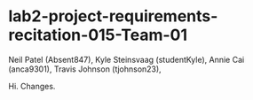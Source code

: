 # lab2-project-requirements-recitation-015-Team-01
Neil Patel (Absent847),
Kyle Steinsvaag (studentKyle),
Annie Cai (anca9301),
Travis Johnson (tjohnson23),

Hi. Changes.
